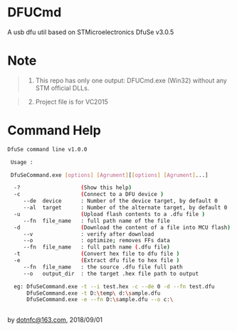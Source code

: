 # DFUCmd
A usb dfu util based on STMicroelectronics DfuSe v3.0.5

# Note
> 1. This repo has only one output: DFUCmd.exe (Win32) without any STM official DLLs.

> 2. Project file is for VC2015

# Command Help
```bash
DfuSe command line v1.0.0

 Usage :

 DfuSeCommand.exe [options] [Agrument][[options] [Agrument]...]

  -?                   (Show this help)
  -c                   (Connect to a DFU device )
     --de  device      : Number of the device target, by default 0
     --al  target      : Number of the alternate target, by default 0
  -u                   (Upload flash contents to a .dfu file )
     --fn  file_name   : full path name of the file
  -d                   (Download the content of a file into MCU flash)
     --v               : verify after download
     --o               : optimize; removes FFs data
     --fn  file_name   : full path name (.dfu file)
  -t                   (Convert hex file to dfu file )
  -e                   (Extract dfu file to hex file )
     --fn  file_name   : the source .dfu file full path
     --o   output_dir  : the target .hex file path to output

  eg: DfuSeCommand.exe -t --i test.hex -c --de 0 -d --fn test.dfu
      DfuSeCommand.exe -t D:\temp\ d:\sample.dfu
      DfuSeCommand.exe -e --fn D:\sample.dfu --o c:\
 
```

by dotnfc@163.com, 2018/09/01
